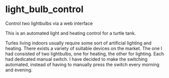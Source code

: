# light_bulb_control
Control two lightbulbs via a web interface

This is an automated light and heating control for a turtle tank.

Turles living indoors usually require some sort of artificial lighting and heating. There exists a variety of suitable devices on the market.
The one I had consisted of two lightbulbs, one for heating, the other for lighting. Each had dedicated manual switch. 
I have decided to make the switching automated, instead of having to manually press the switch every morning and evening.
